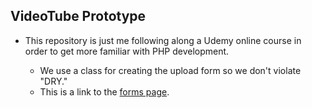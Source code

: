 ## VideoTube Prototype ##

- This repository is just me following along a Udemy online course in order to get more familiar with PHP development.

    - We use a class for creating the upload form so we don't violate "DRY."
    - This is a link to the [forms page](https://getbootstrap.com/docs/4.0/components/forms/).